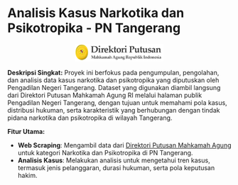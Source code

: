 # Analisis Kasus Narkotika dan Psikotropika - PN Tangerang

<p align="center">
  <img src="assets/logo.png" alt="Logo Mahkamah Agung" width="200"/>
</p>

**Deskripsi Singkat:**
Proyek ini berfokus pada pengumpulan, pengolahan, dan analisis data kasus narkotika dan psikotropika yang diputuskan oleh Pengadilan Negeri Tangerang. Dataset yang digunakan diambil langsung dari Direktori Putusan Mahkamah Agung RI melalui halaman publik Pengadilan Negeri Tangerang, dengan tujuan untuk memahami pola kasus, distribusi hukuman, serta karakteristik yang berhubungan dengan tindak pidana narkotika dan psikotropika di wilayah Tangerang.

**Fitur Utama:**
- **Web Scraping**: Mengambil data dari [Direktori Putusan Mahkamah Agung](https://putusan3.mahkamahagung.go.id/direktori/index/pengadilan/pn-tangerang/kategori/narkotika-dan-psikotropika-1) untuk kategori Narkotika dan Psikotropika di PN Tangerang.
- **Analisis Kasus**: Melakukan analisis untuk mengetahui tren kasus, termasuk jenis pelanggaran, durasi hukuman, serta pola keputusan hakim.
